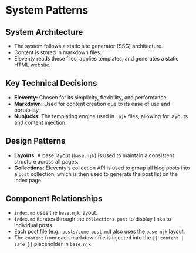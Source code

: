 # System Patterns

## System Architecture
- The system follows a static site generator (SSG) architecture.
- Content is stored in markdown files.
- Eleventy reads these files, applies templates, and generates a static HTML website.

## Key Technical Decisions
- **Eleventy:** Chosen for its simplicity, flexibility, and performance.
- **Markdown:** Used for content creation due to its ease of use and portability.
- **Nunjucks:** The templating engine used in `.njk` files, allowing for layouts and content injection.

## Design Patterns
- **Layouts:** A base layout (`base.njk`) is used to maintain a consistent structure across all pages.
- **Collections:** Eleventy's collection API is used to group all blog posts into a `post` collection, which is then used to generate the post list on the index page.

## Component Relationships
- `index.md` uses the `base.njk` layout.
- `index.md` iterates through the `collections.post` to display links to individual posts.
- Each post file (e.g., `posts/some-post.md`) also uses the `base.njk` layout.
- The `content` from each markdown file is injected into the `{{ content | safe }}` placeholder in `base.njk`.

